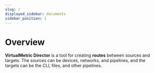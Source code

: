 ```yaml
---
slug: /
displayed_sidebar: documents
sidebar_position: 1
---
```


# Overview

**VirtualMetric Director** is a tool for creating **routes** between sources and targets. The sources can be devices, networks, and pipelines, and the targets can be the CLI, files, and other pipelines.
